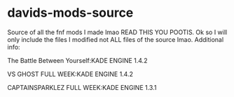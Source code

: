 # davids-mods-source
Source of all the fnf mods I made lmao
READ THIS YOU POOTIS.
Ok so I will only include the files I modified not ALL files of the source lmao.
Additional info:

The Battle Between Yourself:KADE ENGINE 1.4.2

VS GHOST FULL WEEK:KADE ENGINE 1.4.2
 
CAPTAINSPARKLEZ FULL WEEK:KADE ENGINE 1.3.1

